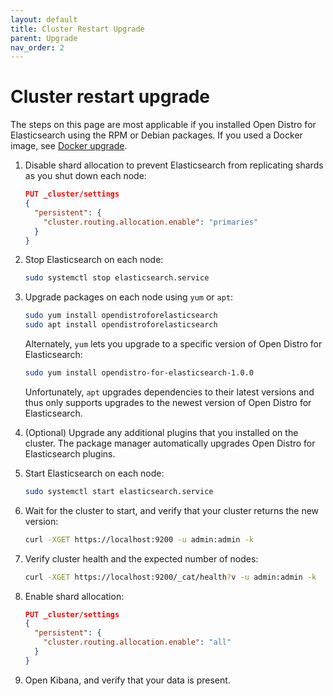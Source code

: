 ```yaml
---
layout: default
title: Cluster Restart Upgrade
parent: Upgrade
nav_order: 2
---
```


# Cluster restart upgrade

The steps on this page are most applicable if you installed Open Distro for Elasticsearch using the RPM or Debian packages. If you used a Docker image, see [Docker upgrade](../docker/).

1. Disable shard allocation to prevent Elasticsearch from replicating shards as you shut down each node:

   ```json
   PUT _cluster/settings
   {
     "persistent": {
       "cluster.routing.allocation.enable": "primaries"
     }
   }
   ```

1. Stop Elasticsearch on each node:

   ```bash
   sudo systemctl stop elasticsearch.service
   ```

1. Upgrade packages on each node using `yum` or `apt`:

   ```bash
   sudo yum install opendistroforelasticsearch
   sudo apt install opendistroforelasticsearch
   ```

   Alternately, `yum` lets you upgrade to a specific version of Open Distro for Elasticsearch:

   ```bash
   sudo yum install opendistro-for-elasticsearch-1.0.0
   ```

   Unfortunately, `apt` upgrades dependencies to their latest versions and thus only supports upgrades to the newest version of Open Distro for Elasticsearch.

1. (Optional) Upgrade any additional plugins that you installed on the cluster. The package manager automatically upgrades Open Distro for Elasticsearch plugins.

1. Start Elasticsearch on each node:

   ```bash
   sudo systemctl start elasticsearch.service
   ```

1. Wait for the cluster to start, and verify that your cluster returns the new version:

   ```bash
   curl -XGET https://localhost:9200 -u admin:admin -k
   ```

1. Verify cluster health and the expected number of nodes:

   ```bash
   curl -XGET https://localhost:9200/_cat/health?v -u admin:admin -k
   ```

1. Enable shard allocation:

   ```json
   PUT _cluster/settings
   {
     "persistent": {
       "cluster.routing.allocation.enable": "all"
     }
   }
   ```

1. Open Kibana, and verify that your data is present.
